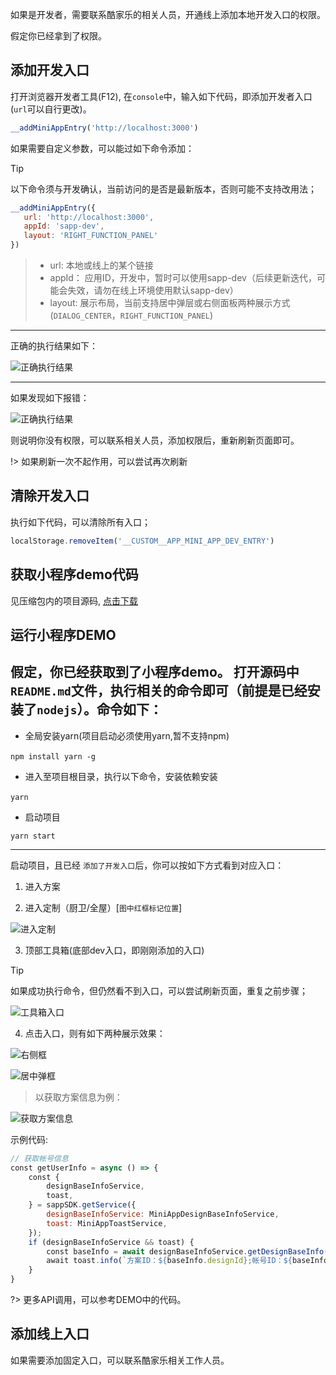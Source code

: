 如果是开发者，需要联系酷家乐的相关人员，开通线上添加本地开发入口的权限。

假定你已经拿到了权限。

## 添加开发入口

打开浏览器开发者工具(F12), 在`console`中，输入如下代码，即添加开发者入口(`url`可以自行更改)。

```js
__addMiniAppEntry('http://localhost:3000')

```
如果需要自定义参数，可以能过如下命令添加：

> [!tip]
> 以下命令须与开发确认，当前访问的是否是最新版本，否则可能不支持改用法；

```js
__addMiniAppEntry({
   url: 'http://localhost:3000',
   appId: 'sapp-dev',
   layout: 'RIGHT_FUNCTION_PANEL'
})
```

> - url:  本地或线上的某个链接 
> - appId： 应用ID，开发中，暂时可以使用sapp-dev（后续更新迭代，可能会失效，请勿在线上环境使用默认sapp-dev）
> - layout:  展示布局，当前支持居中弹层或右侧面板两种展示方式(`DIALOG_CENTER`，`RIGHT_FUNCTION_PANEL`)

---

正确的执行结果如下：

![正确执行结果](//qhstaticssl.kujiale.com/newt/101687/image/png/1611825924947/76A71E3F404E90E19507F40800772CFA.png)

---

如果发现如下报错：

![正确执行结果](//qhstaticssl.kujiale.com/newt/101687/image/png/1611827821785/04C2FC90EE4769F5DE82E456E5A1EDEF.png)

则说明你没有权限，可以联系相关人员，添加权限后，重新刷新页面即可。

!> 如果刷新一次不起作用，可以尝试再次刷新

## 清除开发入口

执行如下代码，可以清除所有入口；

```js
localStorage.removeItem('__CUSTOM__APP_MINI_APP_DEV_ENTRY')
```

## 获取小程序demo代码

见压缩包内的项目源码, [点击下载](//qhstaticssl.kujiale.com/newt/101687/application/xzipcompressed/1611828450629/0C04C5FA4633DB2E15A44BE49958C0BB.zip)

## 运行小程序DEMO

假定，你已经获取到了小程序demo。
打开源码中`README.md`文件，执行相关的命令即可（前提是已经安装了`nodejs`）。命令如下：
---
- 全局安装yarn(项目启动必须使用yarn,暂不支持npm)

`npm install yarn -g`
 
- 进入至项目根目录，执行以下命令，安装依赖安装

`yarn`
 
- 启动项目

`yarn start`

---

启动项目，且已经 `添加了开发入口`后，你可以按如下方式看到对应入口：
1. 进入方案

2. 进入定制（厨卫/全屋）[`图中红框标记位置`]

![进入定制](//qhstaticssl.kujiale.com/newt/101687/image/png/1611828009909/9493E2D577C26534C210E85D8F04FBDD.png)

3. 顶部工具箱(底部dev入口，即刚刚添加的入口)

> [!tip]
> 如果成功执行命令，但仍然看不到入口，可以尝试刷新页面，重复之前步骤；

![工具箱入口](//qhstaticssl.kujiale.com/newt/101687/image/png/1611828072962/A2C0087BCEC280FE5778456B795A6C0C.png)

4. 点击入口，则有如下两种展示效果：

![右侧框](//qhstaticssl.kujiale.com/newt/101687/image/png/1611828135348/9C2588BD6530459A61609F5F77BE31C3.png)

![居中弹框](//qhstaticssl.kujiale.com/newt/101687/image/png/1611828138580/62F24663BC82CFFE8BC549F22E4F2E9A.png)

> 以获取方案信息为例：

![获取方案信息](//qhstaticssl.kujiale.com/newt/101687/image/png/1611828206686/26D2FDCA3D49965D7A08797C6194CB02.png)

示例代码:
```js
// 获取帐号信息
const getUserInfo = async () => {
    const {
        designBaseInfoService,
        toast,
    } = sappSDK.getService({
        designBaseInfoService: MiniAppDesignBaseInfoService,
        toast: MiniAppToastService,
    });
    if (designBaseInfoService && toast) {
        const baseInfo = await designBaseInfoService.getDesignBaseInfo();
        await toast.info(`方案ID：${baseInfo.designId};帐号ID：${baseInfo.userId};帐号名称: ${baseInfo.accountName}; 帐号手机号：${baseInfo.accountPhone}`);
    }
}
```

?> 更多API调用，可以参考DEMO中的代码。

## 添加线上入口

如果需要添加固定入口，可以联系酷家乐相关工作人员。